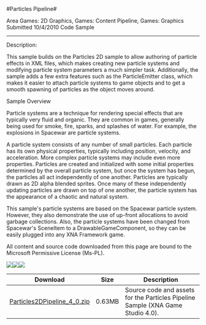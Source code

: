 #Particles Pipeline#

Area
Games: 2D Graphics, Games: Content Pipeline, Games: Graphics
Submitted
10/4/2010
Code Sample

---

Description:

This sample builds on the Particles 2D sample to allow authoring of particle effects in XML files, which makes creating new particle systems and modifying particle system parameters a much simpler task. Additionally, the sample adds a few extra features such as the ParticleEmitter class, which makes it easier to attach particle systems to game objects and to get a smooth spawning of particles as the object moves around.

Sample Overview

Particle systems are a technique for rendering special effects that are typically very fluid and organic. They are common in games, generally being used for smoke, fire, sparks, and splashes of water. For example, the explosions in Spacewar are particle systems.

A particle system consists of any number of small particles. Each particle has its own physical properties, typically including position, velocity, and acceleration. More complex particle systems may include even more properties. Particles are created and initialized with some initial properties determined by the overall particle system, but once the system has begun, the particles all act independently of one another. Particles are typically drawn as 2D alpha blended sprites. Once many of these independently updating particles are drawn on top of one another, the particle system has the appearance of a chaotic and natural system.

This sample's particle systems are based on the Spacewar particle system. However, they also demonstrate the use of up-front allocations to avoid garbage collections. Also, the particle systems have been changed from Spacewar's SceneItem to a DrawableGameComponent, so they can be easily plugged into any XNA Framework game.


All content and source code downloaded from this page are bound to the Microsoft Permissive License (Ms-PL).

![](https://github.com/DDReaper/XNAGameStudio/blob/master/Images/XNA_Particle_01_small.jpg)![](https://github.com/DDReaper/XNAGameStudio/blob/master/Images/XNA_Particle_02_small.jpg)![](https://github.com/DDReaper/XNAGameStudio/blob/master/Images/particlespipeline.png)		
	  	 

Download | Size | Description
---|---|---|
[Particles2DPipeline_4_0.zip](https://github.com/DDReaper/XNAGameStudio/blob/master/Samples/Particles2DPipeline_4_0.zip?raw=true) | 0.63MB | Source code and assets for the Particles Pipeline Sample (XNA Game Studio 4.0). 